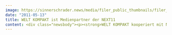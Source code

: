 ```yaml
---
image: https://sinnerschrader.news/media/filer_public_thumbnails/filer_public/c2/eb/c2eb6bd8-2103-4ad9-b36d-a443d245b712/varfoldersdjk8pxf42x64d8fxslz8jcc8fc0000gnttmp318abr__480x288_q85_crop_subsampling-2_upscale.jpg
date: "2011-05-13"
title: WELT KOMPAKT ist Medienpartner der NEXT11
content: <div class="newsbody"><p><strong>WELT KOMPAKT kooperiert mit NEXT Conference 2011 / Redaktionelles Special zur Leitkonferenz der digitalen Wirtschaft<br/></strong></p><p>WELT KOMPAKT ist Medienpartner der NEXT Conference 2011, die am 17. und 18. Mai 2011 in der STATION-Berlin stattfindet. Die kompakte Tageszeitung der WELT-Gruppe begleitet die Konferenz für digitale Wirtschaft mit einer umfangreichen Berichterstattung in Form einer Interviewserie, die bereits am 6. Mai gestartet ist.</p><p>Matthias Schrader, CEO SinnerSchrader und Chairman der NEXT Conference&#58; “Mit der WELT KOMPAKT haben wir einen Medienpartner gewonnen, der mit kompetenter, hintergründiger Berichterstattung eine Navigationshilfe für den modernen Online-Informationsdschungel bietet. WELT KOMPAKT spricht die internetaffine Zielgruppe an, die sich im Netz zu Hause fühlt und unsere Konferenz besucht – die beste Ausgangslage für eine hervorragende Zusammenarbeit also.”</p><p>Im Rahmen der begleitenden redaktionellen Serie schildern Referenten der NEXT Conference in Interviews ihre persönliche Sicht auf die aktuelle Situation der Internetwirtschaft. Zu ihnen zählen Manager bekannter Unternehmen wie Werner Vogels (Amazon) und Felix von Kunhardt (Ebay), Vertreter der Start-up-Szene wie David Noel (Soundcloud) und Sebastian Unterberg (Jovoto), aber auch Internet-Kritiker wie Andrew Keen (TechCrunch).</p><p>Das Programmheft, das in Optik und Format an die gedruckte Zeitung angelehnt ist, informiert Teilnehmer und Besucher der Konferenz über die verschiedenen Veranstaltungen während der Konferenz. Darüber hinaus wird die WELT KOMPAKT allen Teilnehmern während der Veranstaltungstage zum kostenlosen Mitnehmen zur Verfügung stehen.</p></div>
---
```

